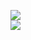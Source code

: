 [![](https://img.shields.io/badge/Made%20With-Github%20Spray-lightgrey.svg?style=for-the-badge&logo=github)](https://github.com/Annihil/github-spray#1000)  
[![](https://i.imgur.com/2DrTn0Z.gif)](https://github.com/Annihil/github-spray)